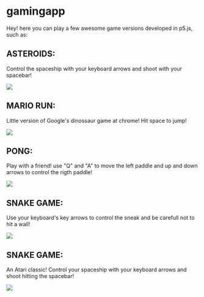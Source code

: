 # gamingapp
Hey! here you can play a few awesome game versions developed in p5.js, such as:

## ASTEROIDS:

Control the spaceship with your keyboard arrows and shoot with your spacebar! 

![](https://https://mateustizotti.github.io/gamingapp/images/asteroids.PNG)

## MARIO RUN:

Little version of Google's dinossaur game at chrome! Hit space to jump!

![](https://github.com/mateustizotti/gamingapp/tree/master/images/mario.PNG)

## PONG:

Play with a friend! use "Q" and "A" to move the left paddle and up and down arrows to control the rigth paddle! 

![](https://mateustizotti.github.io/gamingapp/tree/master/images/pong.PNG)

## SNAKE GAME:

Use your keyboard's key arrows to control the sneak and be carefull not to hit a wall!

![](https://mateustizotti.github.io/gamingapp/tree/master/images/snake.PNG)

## SNAKE GAME:

An Atari classic! Control your spaceship with your keyboard arrows and shoot hitting the spacebar! 

![](https://mateustizotti.github.io/gamingapp/tree/master/images/spaceinvaders.PNG)
